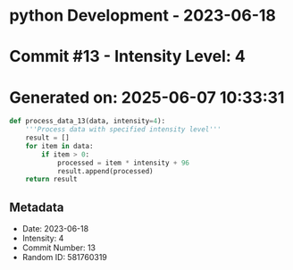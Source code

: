 ﻿# python Development - 2023-06-18
# Commit #13 - Intensity Level: 4
# Generated on: 2025-06-07 10:33:31
```python
def process_data_13(data, intensity=4):
    '''Process data with specified intensity level'''
    result = []
    for item in data:
        if item > 0:
            processed = item * intensity + 96
            result.append(processed)
    return result
```
## Metadata
- Date: 2023-06-18
- Intensity: 4
- Commit Number: 13
- Random ID: 581760319
